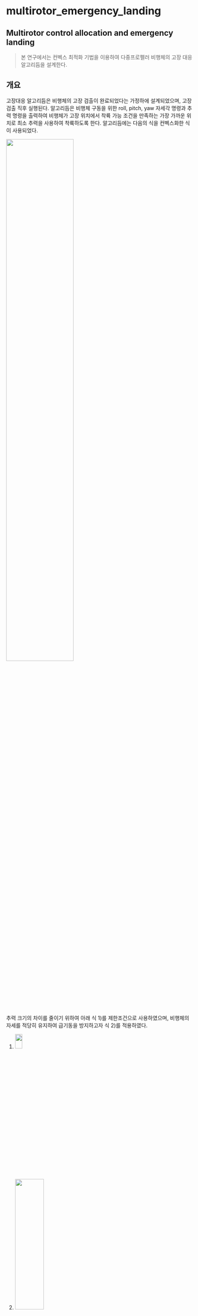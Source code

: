 multirotor_emergency_landing
==============================
Multirotor control allocation and emergency landing
-----------------------------------------------------
  >본 연구에서는 컨벡스 최적화 기법을 이용하여 다중프로펠러 비행체의 고장 대응 알고리듬을 설계한다.
 
## 개요
고장대응 알고리듬은 비행체의 고장 검출이 완료되었다는 가정하에 설계되었으며, 고장 검출 직후 실행된다.
알고리듬은 비행체 구동을 위한 roll, pitch, yaw 자세각 명령과 추력 명령을 출력하여 비행체가 고장 위치에서 착륙 가능 조건을 만족하는 가장 가까운 위치로 최소 추력을 사용하여 착륙하도록 한다.
알고리듬에는 다음의 식을 컨벡스화한 식이 사용되었다.

<img src = "https://user-images.githubusercontent.com/70250834/99491238-bacd5800-29ae-11eb-81f3-6c9ea2601a35.png"  width="60%" height="60%">


추력 크기의 차이를 줄이기 위하여 아래 식 1)를 제한조건으로 사용하였으며, 비행체의 자세를 적당히 유지하여 급기동을 방지하고자 식 2)를 적용하였다. 
1. <img src="https://user-images.githubusercontent.com/70250834/99487289-4cd26200-29a9-11eb-8d37-3ae403aaa1f2.png" width="20%" height="10%">

2. <img src = "https://user-images.githubusercontent.com/70250834/99487049-d7669180-29a8-11eb-9637-4005c1341631.png" width="40%" height="30%">

## 비상착륙 알고리듬
1. 고장 검출이 끝난 시점에서 비행체의 위치와 속도를 초기값으로 한다.
2. Bisection Method를 이용하여 최적 N을 정한다.
3. 컨벡스 문제를 N번 풀어 3축 추력 명령을 얻는다.
4. 가장 첫 번째 step의 추력 명령을 자세각(roll, pitch, yaw)명령과 추력 명령으로 변환한다.
5. 4에서 계산한 값을 비행체의 자세 명령으로 반환한다.

## 시뮬레이션 결과
1. simulation 1
* 총 시뮬레이션 시간은 10초이며 고장 발생 시간은 3초, 고장 검출에 걸린 시간은 0.2초로 하였다.
* 착륙 위치 제한은 아래 식과 같다.

<img src =  "https://user-images.githubusercontent.com/70250834/99487470-c66a5000-29a9-11eb-9b0b-5bb0b1f65191.png"   width="14%" height="7%">

* mission

| |0~3.5s|
|--|--|
|x| 3 |
|y| 1 |
|Altitude| 2 | 
|yaw| 10 |

![sim1_2D](https://user-images.githubusercontent.com/70250834/100834120-a7da7d80-34ae-11eb-8e9e-98e1fad4e11a.png)

* graph
붉은 점선은 고장 시점, 푸른 점선은 알고리듬 적용 시점, 노란 점선은 착륙 시점이다.

![sim1_thrust](https://user-images.githubusercontent.com/70250834/100834114-a5782380-34ae-11eb-89f7-482069d514e5.png)
![sim1_Euler](https://user-images.githubusercontent.com/70250834/100834115-a610ba00-34ae-11eb-81e3-4acf04701ee4.png)
![sim1_rotor](https://user-images.githubusercontent.com/70250834/100834116-a610ba00-34ae-11eb-8a14-29b905910206.png)
![sim1_NED](https://user-images.githubusercontent.com/70250834/100834117-a6a95080-34ae-11eb-84e2-d826638b052c.png)
![sim1_3D](https://user-images.githubusercontent.com/70250834/100834119-a741e700-34ae-11eb-9127-0a03f815e18c.png)

착륙시 기체가 급기동하는 것을 방지하기 위하여 착륙 직전의 일부 스텝의 추력 명령이 Z축과 이루는 각을 6도로 제한하였다.
![sim1_angle](https://user-images.githubusercontent.com/70250834/100834118-a741e700-34ae-11eb-9256-defdc5d3ffe3.png)

![Multirotor_lin_sim2](https://user-images.githubusercontent.com/70250834/100188979-bbc23480-2f2e-11eb-902f-f4350447f637.gif)

2. simulation 2
* 총 시뮬레이션 시간은 12초이며 고장 발생 시간은 6초, 고장 검출에 걸린 시간은 0.2초로 하였다.
* 착륙 위치 제한은 위의 식 3)과 같다.
* mission

| |0~3.5s|0~6.2s|
|--|--|--|
|x| 3 | 5 |
|y| 2 | 6 |
|Altitude| 4 | 4 |
|yaw| 10 | 10 |

![sim2_2D](https://user-images.githubusercontent.com/70250834/100834098-a27d3300-34ae-11eb-8109-501e0e8d270f.png)

* graph
붉은 점선은 고장 시점, 푸른 점선은 알고리듬 적용 시점, 노란 점선은 착륙 시점이다.

![sim2_Thrust](https://user-images.githubusercontent.com/70250834/100834087-9ee9ac00-34ae-11eb-8bdd-5c308fb826ea.png)
![sim2_euler](https://user-images.githubusercontent.com/70250834/100834091-a01ad900-34ae-11eb-9d5f-426a5ca3ee18.png)
![sim2_rotor](https://user-images.githubusercontent.com/70250834/100834093-a0b36f80-34ae-11eb-97ea-640686c50eda.png)
![sim2_MED](https://user-images.githubusercontent.com/70250834/100834094-a14c0600-34ae-11eb-85b1-737aebafc58f.png)
![sim2_3D](https://user-images.githubusercontent.com/70250834/100834097-a1e49c80-34ae-11eb-9bb1-74a7075fbcb3.png)

착륙시 기체가 급기동하는 것을 방지하기 위하여 착륙 직전의 일부 스텝의 추력 명령이 Z축과 이루는 각을 6도로 제한하였다.
![sim2_angle](https://user-images.githubusercontent.com/70250834/100834095-a14c0600-34ae-11eb-8233-6b4045295dfe.png)

![Multirotor_lin_sim1](https://user-images.githubusercontent.com/70250834/100188977-ba910780-2f2e-11eb-8df9-9f6dfc970f66.gif)

3. simulation 3
* 총 시뮬레이션 시간은 12초이며 고장 발생 시간은 6초, 고장 검출에 걸린 시간은 0.2초로 하였다.
* 착륙 위치 제한은 아래 식과 같다.

<img src = "https://user-images.githubusercontent.com/70250834/100188059-c4b20680-2f2c-11eb-95b6-4b481a7c2480.png" width="14%" height="7%">

* mission

| |0~3.5s|0~6.2s|
|--|--|--|
|x| 3 | 5 |
|y| 2 | 6 |
|Altitude| 4 | 4 |
|yaw| 10 | 10 |

* graph
붉은 점선은 고장 시점, 푸른 점선은 알고리듬 적용 시점, 노란 점선은 착륙 시점이다.

![pol1_Thrust](https://user-images.githubusercontent.com/70250834/100834112-a4df8d00-34ae-11eb-907a-5102dcdc37b6.png)
![pol1_euler](https://user-images.githubusercontent.com/70250834/100834111-a4df8d00-34ae-11eb-9ee7-6d98970a8828.png)
![pol1_rotor](https://user-images.githubusercontent.com/70250834/100834109-a446f680-34ae-11eb-8fbd-8f4466c2fd87.png)
![pol1_NED](https://user-images.githubusercontent.com/70250834/100834107-a3ae6000-34ae-11eb-8806-df924a330951.png)
![pol1_angle](https://user-images.githubusercontent.com/70250834/100834106-a3ae6000-34ae-11eb-90b7-d37bcb3e3aba.png)
![pol1_3D](https://user-images.githubusercontent.com/70250834/100834103-a315c980-34ae-11eb-8e37-c0d9d8d966c4.png)
![pol1_2D](https://user-images.githubusercontent.com/70250834/100834102-a27d3300-34ae-11eb-9522-7590c41aef5f.png)

![Multirotor1](https://user-images.githubusercontent.com/70250834/100188844-6c7c0400-2f2e-11eb-8cab-5448e5a779e3.gif)

4. simulation 4
* 총 시뮬레이션 시간은 12초이며 고장 발생 시간은 6초, 고장 검출에 걸린 시간은 0.2초로 하였다.
* 착륙 위치 제한은 아래 식과 같다.

<img src = https://user-images.githubusercontent.com/70250834/100188060-c54a9d00-2f2c-11eb-93fe-008e9d6bc158.png width="14%" height="7%">

* mission

| |0~3.5s|0~6.2s|
|--|--|--|
|x| 3 | 5 |
|y| 2 | 6 |
|Altitude| 4 | 4 |
|yaw| 10 | 10 |

* graph
붉은 점선은 고장 시점, 푸른 점선은 알고리듬 적용 시점, 노란 점선은 착륙 시점이다.

![p2_thrust](https://user-images.githubusercontent.com/70250834/100186547-91ba4380-2f29-11eb-9f78-0d5d9d87fbe6.png)
![p2_Euler](https://user-images.githubusercontent.com/70250834/100186543-90891680-2f29-11eb-80ee-dc02c0d9540e.png)
![p2_rotor](https://user-images.githubusercontent.com/70250834/100186546-9121ad00-2f29-11eb-98c0-10b5776e559e.png)
![p2_NED](https://user-images.githubusercontent.com/70250834/100186545-90891680-2f29-11eb-9c02-41604ffea594.png)
![p2_3D](https://user-images.githubusercontent.com/70250834/100186542-8ff08000-2f29-11eb-95fb-03c4e230933d.png)

![Multirotor2](https://user-images.githubusercontent.com/70250834/100189023-cf6d9b00-2f2e-11eb-812d-c262d2dbdf6b.gif)

5. simulation 5
* 총 시뮬레이션 시간은 12초이며 고장 발생 시간은 6초, 고장 검출에 걸린 시간은 0.2초로 하였다.
* 착륙 위치 제한은 아래 식과 같다.

<img src = https://user-images.githubusercontent.com/70250834/100188061-c5e33380-2f2c-11eb-9324-d7dba8e8a3b9.png width="18%" height="9%">

* mission

| |0~3.5s|0~6.2s|
|--|--|--|
|x| 3 | 5 |
|y| 2 | 6 |
|Altitude| 4 | 4 |
|yaw| 10 | 10 |

* graph
붉은 점선은 고장 시점, 푸른 점선은 알고리듬 적용 시점, 노란 점선은 착륙 시점이다.

![u1_thrust](https://user-images.githubusercontent.com/70250834/100186555-93840700-2f29-11eb-8dd9-5b98a30dc546.png)
![u1_Euler](https://user-images.githubusercontent.com/70250834/100186551-9252da00-2f29-11eb-9ad4-f8c73bbc80ed.png)
![u1_rotor](https://user-images.githubusercontent.com/70250834/100186554-93840700-2f29-11eb-9bda-2c1c8471a347.png)
![u1_NED](https://user-images.githubusercontent.com/70250834/100186552-92eb7080-2f29-11eb-9b70-3e579987050f.png)
![u1_3D](https://user-images.githubusercontent.com/70250834/100186550-9252da00-2f29-11eb-9ed8-dd8b1860c324.png)

![Multirotor3](https://user-images.githubusercontent.com/70250834/100189022-ce3c6e00-2f2e-11eb-8353-92fbcc015cce.gif)

6. simulation 6
* 총 시뮬레이션 시간은 12초이며 고장 발생 시간은 6초, 고장 검출에 걸린 시간은 0.2초로 하였다.
* 착륙 위치 제한은 아래 식과 같다.

<img src = https://user-images.githubusercontent.com/70250834/100188063-c67bca00-2f2c-11eb-9e2b-1b6a8386be8b.png width="18%" height="9%">

* mission

| |0~3.5s|0~6.2s|
|--|--|--|
|x| 3 | 5 |
|y| 2 | 6 |
|Altitude| 4 | 4 |
|yaw| 10 | 10 |

* graph
붉은 점선은 고장 시점, 푸른 점선은 알고리듬 적용 시점, 노란 점선은 착륙 시점이다.

![u2_thrust](https://user-images.githubusercontent.com/70250834/100186565-95e66100-2f29-11eb-990a-f9e8b3e1fc4c.png)
![u2_Euler](https://user-images.githubusercontent.com/70250834/100186559-94b53400-2f29-11eb-8937-973278615499.png)
![u2_rotor](https://user-images.githubusercontent.com/70250834/100186564-954dca80-2f29-11eb-8033-41d60fa5741e.png)
![u2_NED](https://user-images.githubusercontent.com/70250834/100186561-94b53400-2f29-11eb-9802-b70fa17ad524.png)
![u2_3D](https://user-images.githubusercontent.com/70250834/100186557-941c9d80-2f29-11eb-9425-61ba5b933444.png)

![Multirotor4](https://user-images.githubusercontent.com/70250834/100189062-e0b6a780-2f2e-11eb-97d9-09329506218c.gif)

7. simulation 7
* 총 시뮬레이션 시간은 12초이며 고장 발생 시간은 6초, 고장 검출에 걸린 시간은 0.2초로 하였다.
* 착륙 위치 제한은 아래 식과 같다.

<img src = https://user-images.githubusercontent.com/70250834/100188064-c67bca00-2f2c-11eb-8f49-3351ea68d565.png width="14%" height="7%">

* mission

| |0~3.5s|0~6.2s|
|--|--|--|
|x| 3 | 5 |
|y| 2 | 6 |
|Altitude| 4 | 4 |
|yaw| 10 | 10 |

* graph
붉은 점선은 고장 시점, 푸른 점선은 알고리듬 적용 시점, 노란 점선은 착륙 시점이다.

![u3_thrust](https://user-images.githubusercontent.com/70250834/100186575-97b02480-2f29-11eb-8615-c0ad861aefdc.png)
![u3_Euler](https://user-images.githubusercontent.com/70250834/100186571-967ef780-2f29-11eb-9389-452adae1c66f.png)
![u3_rotor](https://user-images.githubusercontent.com/70250834/100187459-7d774600-2f2b-11eb-97a2-03ba71da8351.png)
![u3_NED](https://user-images.githubusercontent.com/70250834/100186572-97178e00-2f29-11eb-8c10-2e262242167c.png)
![u3_3D](https://user-images.githubusercontent.com/70250834/100186566-95e66100-2f29-11eb-8803-0de997915f2a.png)

![Multirotor5](https://user-images.githubusercontent.com/70250834/100189058-deece400-2f2e-11eb-8575-b3daca77d1db.gif)

